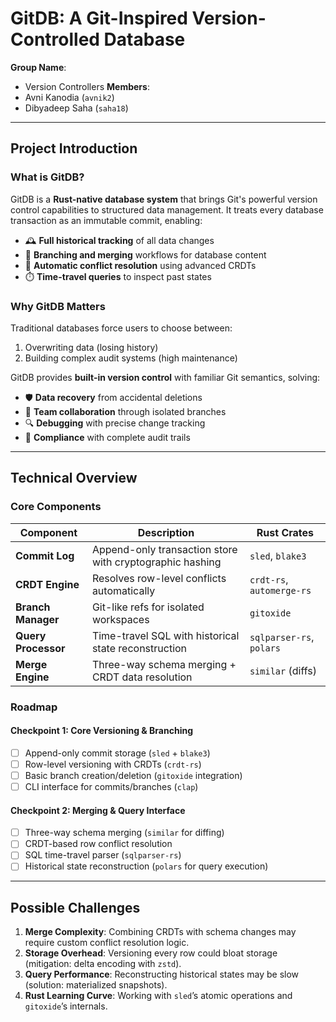 # GitDB: A Git-Inspired Version-Controlled Database
**Group Name**:
- Version Controllers
**Members**:
- Avni Kanodia (`avnik2`)  
- Dibyadeep Saha (`saha18`)

---

## **Project Introduction**  
### What is GitDB?
GitDB is a **Rust-native database system** that brings Git's powerful version control capabilities to structured data management. It treats every database transaction as an immutable commit, enabling:

- 🕰️ **Full historical tracking** of all data changes
- 🌿 **Branching and merging** workflows for database content
- 🔄 **Automatic conflict resolution** using advanced CRDTs
- ⏱️ **Time-travel queries** to inspect past states

### Why GitDB Matters
Traditional databases force users to choose between:
1. Overwriting data (losing history)
2. Building complex audit systems (high maintenance)

GitDB provides **built-in version control** with familiar Git semantics, solving:
- 🛡️ **Data recovery** from accidental deletions
- 👥 **Team collaboration** through isolated branches
- 🔍 **Debugging** with precise change tracking
- 📜 **Compliance** with complete audit trails

---

## **Technical Overview**  

### **Core Components**  
| Component               | Description                                                                 | Rust Crates               |  
|-------------------------|-----------------------------------------------------------------------------|---------------------------|  
| **Commit Log**          | Append-only transaction store with cryptographic hashing                    | `sled`, `blake3`          |  
| **CRDT Engine**         | Resolves row-level conflicts automatically                                  | `crdt-rs`, `automerge-rs` |  
| **Branch Manager**      | Git-like refs for isolated workspaces                                       | `gitoxide`                |  
| **Query Processor**     | Time-travel SQL with historical state reconstruction                        | `sqlparser-rs`, `polars`  |  
| **Merge Engine**        | Three-way schema merging + CRDT data resolution                             | `similar` (diffs)         |  

### **Roadmap**  
#### **Checkpoint 1: Core Versioning & Branching**  
- [ ] Append-only commit storage (`sled` + `blake3`)  
- [ ] Row-level versioning with CRDTs (`crdt-rs`)  
- [ ] Basic branch creation/deletion (`gitoxide` integration)  
- [ ] CLI interface for commits/branches (`clap`)  

#### **Checkpoint 2: Merging & Query Interface**  
- [ ] Three-way schema merging (`similar` for diffing)  
- [ ] CRDT-based row conflict resolution  
- [ ] SQL time-travel parser (`sqlparser-rs`)  
- [ ] Historical state reconstruction (`polars` for query execution) 

---

## **Possible Challenges**  
1. **Merge Complexity**: Combining CRDTs with schema changes may require custom conflict resolution logic.  
2. **Storage Overhead**: Versioning every row could bloat storage (mitigation: delta encoding with `zstd`).  
3. **Query Performance**: Reconstructing historical states may be slow (solution: materialized snapshots).  
4. **Rust Learning Curve**: Working with `sled`’s atomic operations and `gitoxide`’s internals.  
